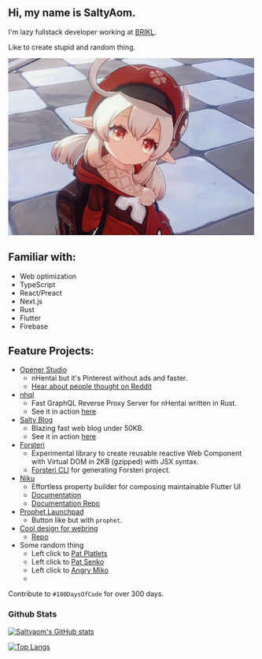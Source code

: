 ## Hi, my name is SaltyAom.

I'm lazy fullstack developer working at [BRIKL](https://www.brikl.com/).

Like to create stupid and random thing.

<img src="https://raw.githubusercontent.com/SaltyAom/SaltyAom/master/クレー.gif" alt="クレー">

## Familiar with:
- Web optimization
- TypeScript
- React/Preact
- Next.js
- Rust
- Flutter
- Firebase

## Feature Projects:
- [Opener Studio](https://opener.studio/)
  - nHentai but it's Pinterest without ads and faster.
  - [Hear about people thought on Reddit](https://www.reddit.com/r/nhentai/comments/j9qf9m/i_made_nhentai_but_its_pinterest/)
- [nhql](https://github.com/SaltyAom/nhql)
  - Fast GraphQL Reverse Proxy Server for nHentai written in Rust.
  - See it in action [here](https://api.opener.studio/graphiql)
- [Salty Blog](https://github.com/SaltyAom/salty-blog)
  - Blazing fast web blog under 50KB.
  - See it in action [here](https://blog.saltyaom.com)
- [Forsteri](https://github.com/SaltyAom/forsteri)
  - Experimental library to create reusable reactive Web Component with Virtual DOM in 2KB (gzipped) with JSX syntax.
  - [Forsteri CLI](https://github.com/saltyAom/forsteri-cli) for generating Forsteri project.
- [Niku](https://github.com/SaltyAom/niku)
  - Effortless property builder for composing maintainable Flutter UI
  - [Documentation](https://niku.saltyaom.com/)
  - [Documentation Repo](https://github.com/saltyAom/niku-docs)
- [Prophet Launchpad](https://github.com/SaltyAom/prophet-launchpad)
  - Button like but with `prophet`.
- [Cool design for webring](https://webring.saltyaom.com)
  - [Repo](https://github.com/saltyAom/saltyaom-webring)
- Some random thing
  - Left click to [Pat Platlets](https://platelets.vercel.app/)
  - Left click to [Pat Senko](http://pat-senko.vercel.app/)
  - Left click to [Angry Miko](https://miko-test.vercel.app/)
  - 

Contribute to `#100DaysOfCode` for over 300 days.

### Github Stats
[![Saltyaom's GitHub stats](https://github-readme-stats.vercel.app/api?username=saltyaom&theme=default)](https://github.com/anuraghazra/github-readme-stats)

[![Top Langs](https://github-readme-stats.vercel.app/api/top-langs/?username=saltyaom&layout=compact&theme=default)](https://github.com/anuraghazra/github-readme-stats)
